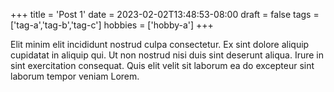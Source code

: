 +++
title = 'Post 1'
date = 2023-02-02T13:48:53-08:00
draft = false
tags = ['tag-a','tag-b','tag-c']
hobbies = ['hobby-a']
+++

Elit minim elit incididunt nostrud culpa consectetur. Ex sint dolore aliquip cupidatat in aliquip qui. Ut non nostrud nisi duis sint deserunt aliqua. Irure in sint exercitation consequat. Quis elit velit sit laborum ea do excepteur sint laborum tempor veniam Lorem.
